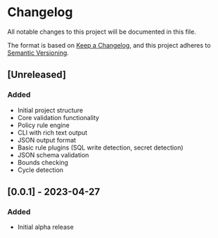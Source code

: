 # Changelog

All notable changes to this project will be documented in this file.

The format is based on [Keep a Changelog](https://keepachangelog.com/en/1.0.0/),
and this project adheres to [Semantic Versioning](https://semver.org/spec/v2.0.0.html).

## [Unreleased]

### Added
- Initial project structure
- Core validation functionality
- Policy rule engine
- CLI with rich text output
- JSON output format
- Basic rule plugins (SQL write detection, secret detection)
- JSON schema validation
- Bounds checking
- Cycle detection

## [0.0.1] - 2023-04-27

### Added
- Initial alpha release 